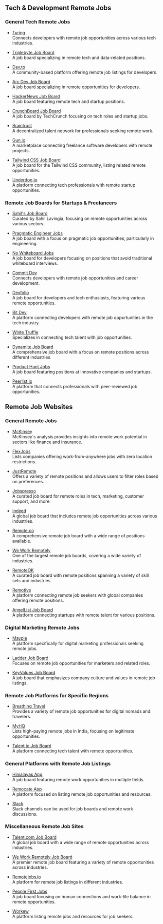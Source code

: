 ## Tech & Development Remote Jobs

### General Tech Remote Jobs

- [Turing](https://www.turing.com/)  
  Connects developers with remote job opportunities across various tech industries.

- [Triplebyte Job Board](https://www.triplebyte.com/job-board)  
  A job board specializing in remote tech and data-related positions.

- [Dev.to](https://dev.to/)  
  A community-based platform offering remote job listings for developers.

- [Arc Dev Job Board](https://arc.dev/jobs)  
  A job board specializing in remote opportunities for developers.

- [HackerNews Job Board](https://news.ycombinator.com/jobs)  
  A job board featuring remote tech and startup positions.

- [CrunchBoard Job Board](https://www.crunchboard.com/)  
  A job board by TechCrunch focusing on tech roles and startup jobs.

- [Braintrust](https://www.usebraintrust.com/)  
  A decentralized talent network for professionals seeking remote work.

- [Gun.io](https://gun.io/)  
  A marketplace connecting freelance software developers with remote projects.

- [Tailwind CSS Job Board](https://jobs.tailwindcss.com/)  
  A job board for the Tailwind CSS community, listing related remote opportunities.

- [Underdog.io](https://underdog.io/)  
  A platform connecting tech professionals with remote startup opportunities.

### Remote Job Boards for Startups & Freelancers

- [Sahil's Job Board](https://sahil.jobboardfire.com/)  
  Curated by Sahil Lavingia, focusing on remote opportunities across various sectors.

- [Pragmatic Engineer Jobs](https://pragmatic.engineer/jobs)  
  A job board with a focus on pragmatic job opportunities, particularly in engineering.

- [No Whiteboard Jobs](https://www.nowhiteboards.io/)  
  A job board for developers focusing on positions that avoid traditional whiteboard interviews.

- [Commit Dev](https://www.commit.dev/)  
  Connects developers with remote job opportunities and career development.

- [Devfolio](https://devfolio.co/)  
  A job board for developers and tech enthusiasts, featuring various remote opportunities.

- [Bit Dev](https://bitdev.io/)  
  A platform connecting developers with remote job opportunities in the tech industry.

- [White Truffle](https://www.whitetruffle.com/)  
  Specializes in connecting tech talent with job opportunities.

- [Dynamite Job Board](https://www.ryrob.com/remote-jobs-websites/)  
  A comprehensive job board with a focus on remote positions across different industries.

- [Product Hunt Jobs](https://www.producthunt.com/jobs)  
  A job board featuring positions at innovative companies and startups.

- [Peerlist.io](https://peerlist.io/)  
  A platform that connects professionals with peer-reviewed job opportunities.

## Remote Job Websites

### General Remote Jobs

- [McKinsey](https://www.mckinsey.com/featured-insights/future-of-work/whats-next-for-remote-work-an-analysis-of-2000-tasks-800-jobs-and-nine-countries)  
  McKinsey's analysis provides insights into remote work potential in sectors like finance and insurance.

- [FlexJobs](https://www.flexjobs.com/blog/post/top-companies-work-from-anywhere-remote-jobs/)  
  Lists companies offering work-from-anywhere jobs with zero location restrictions.

- [JustRemote](https://justremote.co/)  
  Offers a variety of remote positions and allows users to filter roles based on preferences.

- [Jobspresso](https://jobspresso.co/)  
  A curated job board for remote roles in tech, marketing, customer support, and more.

- [Indeed](https://ca.indeed.com/career-advice/finding-a-job/remote-job-websites)  
  A global job board that includes remote job opportunities across various industries.

- [Remote.co](https://www.remote.co/)  
  A comprehensive remote job board with a wide range of positions available.

- [We Work Remotely](https://weworkremotely.com/)  
  One of the largest remote job boards, covering a wide variety of industries.

- [RemoteOK](https://remoteok.io/)  
  A curated job board with remote positions spanning a variety of skill sets and industries.

- [Remotive](https://remotive.io/)  
  A platform connecting remote job seekers with global companies offering remote positions.

- [AngelList Job Board](https://angel.co/jobs)  
  A platform connecting startups with remote talent for various positions.

### Digital Marketing Remote Jobs

- [Mayple](https://www.mayple.com/blog/what-are-the-best-remote-jobs-in-2023)  
  A platform specifically for digital marketing professionals seeking remote jobs.

- [Ladder Job Board](https://ladder.io/jobs)  
  Focuses on remote job opportunities for marketers and related roles.

- [KeyValues Job Board](https://www.keyvalues.com/jobs)  
  A job board that emphasizes company culture and values in remote job listings.

### Remote Job Platforms for Specific Regions

- [Breathing Travel](https://breathingtravel.com/best-sites-to-your-dream-remote-job/)  
  Provides a variety of remote job opportunities for digital nomads and travelers.

- [MyHQ](https://digest.myhq.in/sites-to-get-high-paying-remote-jobs-in-india/)  
  Lists high-paying remote jobs in India, focusing on legitimate opportunities.

- [Talent.io Job Board](https://www.talent.io/)  
  A platform connecting tech talent with remote opportunities.

### General Platforms with Remote Job Listings

- [Himalayas App](https://himalayas.app/)  
  A job board featuring remote work opportunities in multiple fields.

- [Remocate App](https://remocate.app/)  
  A platform focused on listing remote job opportunities and resources.

- [Slack](https://slack.com/blog/collaboration/slack-channels-main-office-remote-work)  
  Slack channels can be used for job boards and remote work discussions.

### Miscellaneous Remote Job Sites

- [Talent.com Job Board](https://www.talent.com/jobs)  
  A global job board with a wide range of remote opportunities across industries.

- [We Work Remotely Job Board](https://weworkremotely.com/)  
  A premier remote job board featuring a variety of remote opportunities across industries.

- [Remotejobs.io](https://remotejobs.io/)  
  A platform for remote job listings in different industries.

- [People First Jobs](https://peoplefirstjobs.com/)  
  A job board focusing on human connections and work-life balance in remote opportunities.

- [Workew](https://www.workew.com/)  
  A platform listing remote jobs and resources for job seekers.
